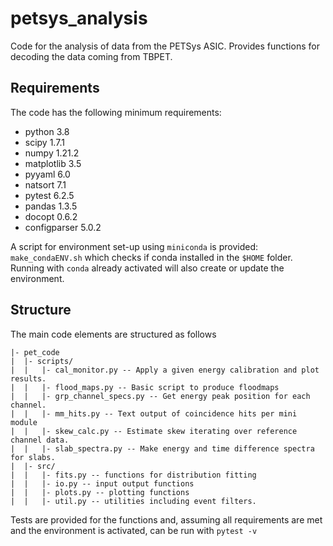 # petsys_analysis

Code for the analysis of data from the PETSys ASIC.
Provides functions for decoding the data coming from
TBPET.

## Requirements
The code has the following minimum requirements:
 - python 3.8
 - scipy 1.7.1
 - numpy 1.21.2
 - matplotlib 3.5
 - pyyaml 6.0
 - natsort 7.1
 - pytest 6.2.5
 - pandas 1.3.5
 - docopt 0.6.2
 - configparser 5.0.2

 A script for environment set-up using `miniconda` is provided: `make_condaENV.sh` which checks if conda installed in the `$HOME` folder. Running with `conda` already
 activated will also create or update the environment.

 ## Structure
 The main code elements are structured as follows
 ```
 |- pet_code
 |  |- scripts/
 |  |   |- cal_monitor.py -- Apply a given energy calibration and plot results.
 |  |   |- flood_maps.py -- Basic script to produce floodmaps
 |  |   |- grp_channel_specs.py -- Get energy peak position for each channel.
 |  |   |- mm_hits.py -- Text output of coincidence hits per mini module
 |  |   |- skew_calc.py -- Estimate skew iterating over reference channel data.
 |  |   |- slab_spectra.py -- Make energy and time difference spectra for slabs.
 |  |- src/
 |  |   |- fits.py -- functions for distribution fitting
 |  |   |- io.py -- input output functions
 |  |   |- plots.py -- plotting functions
 |  |   |- util.py -- utilities including event filters.
 ```
 Tests are provided for the functions and, assuming all requirements are met and the environment is activated, can be run with `pytest -v`
